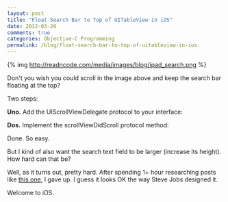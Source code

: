 ```yaml
---
layout: post
title: "Float Search Bar to Top of UITableView in iOS"
date: 2012-03-28
comments: true
categories: Objective-C Programming
permalink: /blog/float-search-bar-to-top-of-uitableview-in-ios
---
```


{% img http://readncode.com/media/images/blog/ipad_search.png %}


Don't you wish you could scroll in the image above and keep the search bar floating at the top?

Two steps: 

**Uno.** Add the UIScrollViewDelegate protocol to your interface:

<p></p>
<script src="https://gist.github.com/2226884.js?file=gistfile1.m"></script>

**Dos.** Implement the scrollViewDidScroll protocol method:

<p></p>
<script src="https://gist.github.com/2226909.js?file=gistfile1.m"></script>

Done. So easy.

But I kind of also want the search text field to be larger (increase its height). How hard can that be?

Well, as it turns out, pretty hard. After spending 1+ hour researching posts like [this one](http://stackoverflow.com/questions/556814/changing-the-size-of-the-uisearchbar-textfield/556935), I gave up. I guess it looks OK the way Steve Jobs designed it.

Welcome to iOS.


